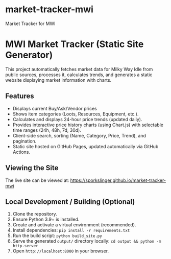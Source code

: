 # market-tracker-mwi
Market Tracker for MWI
# MWI Market Tracker (Static Site Generator)

This project automatically fetches market data for Milky Way Idle from public sources, processes it, calculates trends, and generates a static website displaying market information with charts.

## Features

* Displays current Buy/Ask/Vendor prices
* Shows item categories (Loots, Resources, Equipment, etc.).
* Calculates and displays 24-hour price trends (updated daily).
* Provides interactive price history charts (using Chart.js) with selectable time ranges (24h, 48h, 7d, 30d).
* Client-side search, sorting (Name, Category, Price, Trend), and pagination.
* Static site hosted on GitHub Pages, updated automatically via GitHub Actions.


## Viewing the Site

The live site can be viewed at: https://sporkslinger.github.io/market-tracker-mwi

## Local Development / Building (Optional)

1.  Clone the repository.
2.  Ensure Python 3.9+ is installed.
3.  Create and activate a virtual environment (recommended).
4.  Install dependencies: `pip install -r requirements.txt`
5.  Run the build script: `python build_site.py`
6.  Serve the generated `output/` directory locally: `cd output && python -m http.server`
7.  Open `http://localhost:8000` in your browser.
